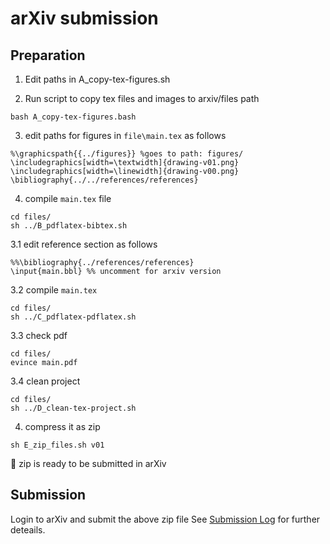 # arXiv submission
## Preparation
1. Edit paths in A_copy-tex-figures.sh

2. Run script to copy tex files and images to arxiv/files path
```
bash A_copy-tex-figures.bash
```

3. edit paths for figures in `file\main.tex` as follows
```
%\graphicspath{{../figures}} %goes to path: figures/
\includegraphics[width=\textwidth]{drawing-v01.png}
\includegraphics[width=\linewidth]{drawing-v00.png}
\bibliography{../../references/references}
```

4. compile `main.tex` file
```
cd files/
sh ../B_pdflatex-bibtex.sh
```
3.1 edit reference section as follows
```
%%\bibliography{../references/references}
\input{main.bbl} %% uncomment for arxiv version
```

3.2 compile `main.tex`
```
cd files/
sh ../C_pdflatex-pdflatex.sh
```

3.3 check pdf 
```
cd files/
evince main.pdf
```

3.4 clean project 
```
cd files/
sh ../D_clean-tex-project.sh
```

4. compress it as zip 
```
sh E_zip_files.sh v01
```

:tada: zip is ready to be submitted in arXiv


## Submission
Login to arXiv and submit the above zip file
See [Submission Log](SubmissionLog.md) for further deteails.